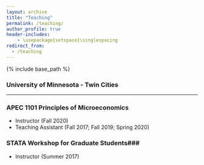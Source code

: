 ```yaml
---
layout: archive
title: "Teaching"
permalink: /teaching/
author_profile: true
header-includes:
    - \usepackage{setspace}\singlespacing
redirect_from:
  - /teaching
---
```


{% include base_path %}

### University of Minnesota - Twin Cities

----------------

### APEC 1101 Principles of Microeconomics 
- Instructor (Fall 2020)
- Teaching Assistant (Fall 2017; Fall 2019; Spring 2020)

### STATA Workshop for Graduate Students###
- Instructor (Summer 2017)
